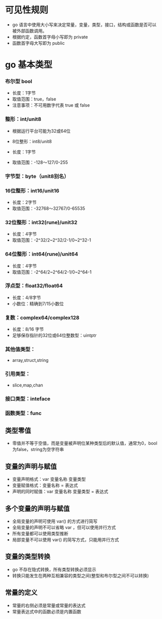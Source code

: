 # 可见性规则

- go 语言中使用大小写来决定常量，变量，类型，接口，结构或函数是否可以被外部函数调用。
- 根据约定，函数首字母小写即为 private
- 函数首字母大写即为 public

# go 基本类型

### 布尔型 bool
- 长度：1字节
- 取值范围：true，false
- 注意事项：不可用数字代表 true 或 false

### 整形：int/unit8
- 根据运行平台可能为32或64位

- 8位整形：int8/unit8
- 长度：1字节
- 取值范围：-128～127/0-255

### 字节型：byte（unit8别名）

### 16位整形：int16/unit16
- 长度：2字节
- 取值范围：-32768～32767/0-65535

### 32位整形：int32(rune)/unit32
- 长度：4字节
- 取值范围：-2^32/2~2^32/2-1/0~2^32-1

### 64位整形：int64(rune)/unit64
- 长度：4字节
- 取值范围：-2^64/2~2^64/2-1/0~2^64-1

### 浮点型：float32/float64
- 长度：4/8字节
- 小数位：精确到7/15小数位

### 复数：complex64/complex128
- 长度：8/16 字节
- 足够保存指针的32位或64位整数型：uintptr

### 其他值类型：
- array,struct,string

### 引用类型：
- slice,map,chan

### 接口类型：inteface

### 函数类型：func

## 类型零值
- 零值并不等于空值，而是变量被声明位某种类型后的默认值，通常为0，bool为false，string为空字符串

## 变量的声明与赋值

- 变量声明格式：var 变量名称 变量类型
- 变量赋值格式：变量名称 = 表达式
- 声明的同时赋值：var 变量名称 变量类型 = 表达式

## 多个变量的声明与赋值

- 全局变量的声明可使用 var() 的方式进行简写
- 全局变量的声明不可以省略 var ，但可以使用并行方式
- 所有变量都可以使用类型推断
- 局部变量不可以使用 var() 的简写方式，只能用并行方式

## 变量的类型转换

- go 不存在隐式转换，所有类型转换必须显示
- 转换只能发生在两种互相兼容的类型之间(整型和布尔型之间不可以转换)

## 常量的定义

- 常量的右侧必须是常量或常量的表达式
- 常量表达式中的函数必须是内置函数
